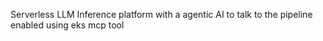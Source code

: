 Serverless LLM Inference platform with a agentic AI to talk to the pipeline enabled using eks mcp tool
